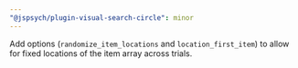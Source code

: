 ```yaml
---
"@jspsych/plugin-visual-search-circle": minor
---
```


Add options (`randomize_item_locations` and `location_first_item`) to allow for fixed locations of the item array across trials.

